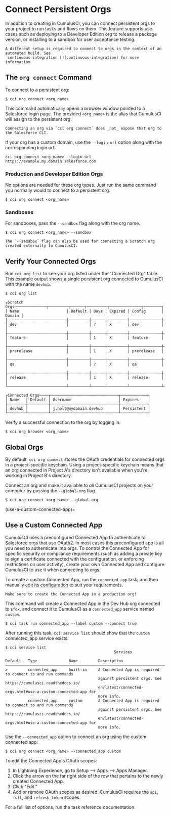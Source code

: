 # Connect Persistent Orgs

In addition to creating [](scratch-orgs) in CumulusCI, you can connect persistent orgs to your
project to run tasks and flows on them. This feature supports use cases
such as deploying to a Developer Edition org to release a package
version, or installing to a sandbox for user acceptance testing.

```{attention}
A different setup is required to connect to orgs in the context of an
automated build. See
`continuous integration [](continuous-integration) for more information.
```

## The `org connect` Command

To connect to a persistent org:

```console
$ cci org connect <org_name>
```

This command automatically opens a browser window pointed to a
Salesforce login page. The provided `<org_name>` is the alias that
CumulusCI will assign to the persistent org.

```{note}
Connecting an org via `cci org connect` does _not_ expose that org to
the Salesforce CLI.
```

If your org has a custom domain, use the `--login-url` option along with
the corresponding login url.

```console
cci org connect <org_name> --login-url https://example.my.domain.salesforce.com
```

### Production and Developer Edition Orgs

No options are needed for these org types. Just run the same command you
normally would to connect to a persistent org.

```console
$ cci org connect <org_name>
```

### Sandboxes

For sandboxes, pass the `--sandbox` flag along with the org name.

```console
$ cci org connect <org_name> --sandbox
```

```{note}
The `--sandbox` flag can also be used for connecting a scratch org
created externally to CumulusCI.
```

## Verify Your Connected Orgs

Run `cci org list` to see your org listed under the "Connected Org"
table. This example output shows a single persistent org connected to
CumulusCI with the name `devhub`.

```console
$ cci org list

┌Scratch Orgs──────────────┬─────────┬──────┬─────────┬──────────────┬────────┐
│ Name                     │ Default │ Days │ Expired │ Config       │ Domain │
├──────────────────────────┼─────────┼──────┼─────────┼──────────────┼────────┤
│ dev                      │         │ 7    │ X       | dev          │        │
├──────────────────────────┼─────────┼──────┼─────────┼──────────────┼────────┤
│ feature                  │         │ 1    │ X       | feature      │        │
├──────────────────────────┼─────────┼──────┼─────────┼──────────────┼────────┤
│ prerelease               │         │ 1    │ X       | prerelease   │        │
├──────────────────────────┼─────────┼──────┼─────────┼──────────────┼────────┤
│ qa                       │         │ 7    │ X       | qa           │        │
├──────────────────────────┼─────────┼──────┼─────────┼──────────────┼────────┤
│ release                  │         │ 1    │ X       | release      │        │
└──────────────────────────┴─────────┴──────┴─────────┴──────────────┴────────┘

┌Connected Orgs────┬──────────────────────────────┬────────────┐
│ Name   │ Default │ Username                     │ Expires    │
├────────┼─────────┼──────────────────────────────┼────────────┤
│ devhub │         │ j.holt@mydomain.devhub       │ Persistent │
└────────┴─────────┴──────────────────────────────┴────────────┘
```

Verify a successful connection to the org by logging in.

```console
$ cci org browser <org_name>
```

## Global Orgs

By default, `cci org connect` stores the OAuth credentials for connected
orgs in a _project-specific_ keychain. Using a project-specific keychain
means that an org connected in Project A's directory isn't available
when you're working in Project B's directory.

Connect an org and make it available to _all_ CumulusCI projects on your
computer by passing the `--global-org` flag.

```console
$ cci org connect <org_name> --global-org
```

(use-a-custom-connected-app)=

## Use a Custom Connected App

CumulusCI uses a preconfigured Connected App to authenticate to
Salesforce orgs that use OAuth2. In most cases this preconfigured app is
all you need to authenticate into orgs. To control the Connected App for
specific security or compliance requirements (such as adding a private
key to sign a certificate connected with the configuration, or enforcing
restrictions on user activity), create your own Connected App and
configure CumulusCI to use it when connecting to orgs.

To create a custom Connected App, run the `connected_app` task, and then
manually [edit its
configuration](https://developer.salesforce.com/docs/atlas.en-us.sfdx_dev.meta/sfdx_dev/sfdx_dev_auth_connected_app.htm)
to suit your requirements.

```{important}
Make sure to create the Connected App in a production org!
```

This command will create a Connected App in the Dev Hub org connected to
`sfdx`, and connect it to CumulusCI as a `connected_app` service named
`custom`.

```console
$ cci task run connected_app --label custom --connect true
```

After running this task, `cci service list` should show that the
`custom` connected_app service exists.

```console
$ cci service list
                                                Services

Default   Type              Name         Description
─────────────────────────────────────────────────────────────────────────────────────────────────────────
✔         connected_app     built-in     A Connected App is required to connect to and run commands
                                         against persistent orgs. See https://cumulusci.readthedocs.io/
                                         en/latest/connected-orgs.html#use-a-custom-connected-app for
                                         more info.
          connected_app     custom       A Connected App is required to connect to and run commands
                                         against persistent orgs. See https://cumulusci.readthedocs.io/
                                         en/latest/connected-orgs.html#use-a-custom-connected-app for
                                         more info.
```

Use the `--connected_app` option to connect an org using the custom
connected app:

```console
$ cci org connect <org_name> --connected_app custom
```

To edit the Connected App's OAuth scopes:

1.  In Lightning Experience, go to Setup --\> Apps --\> Apps Manager.
2.  Click the arrow on the far right side of the row that pertains to
    the newly created Connected App.
3.  Click "Edit."
4.  Add or remove OAuth scopes as desired. CumulusCI requires the `api`,
    `full`, and `refresh_token` scopes.

For a full list of options, run the [](connected-app) task reference documentation.
